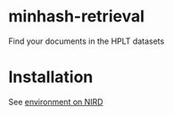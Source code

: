 # minhash-retrieval
Find your documents in the HPLT datasets

# Installation
See [environment on NIRD](requirements_nird.lock)
